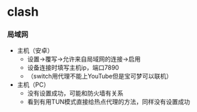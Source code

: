 # clash

### 局域网
- 主机（安卓）
  - 设置->覆写->允许来自局域网的连接->启用
  - 设备连接时填写主机ip，端口7890
  - （switch用代理不能上YouTube但是宝可梦可以联机）
- 主机（PC）
  - 没有设置成功，可能和防火墙有关系
  - 看到有用TUN模式直接给热点代理的方法，同样没有设置成功



